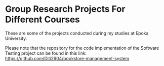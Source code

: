 # Group Research Projects For Different Courses
These are some of the projects conducted during my studies at Epoka University.

Please note that the repository for the code implementation of the Software Testing project can be found in this link:
https://github.com/Diti2604/bookstore-management-system

